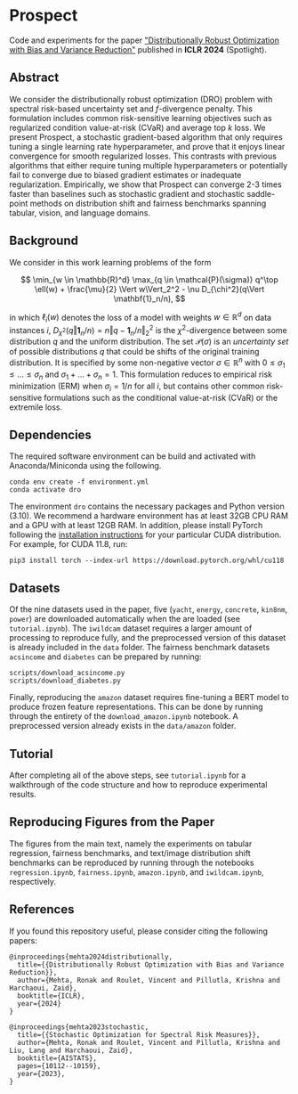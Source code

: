 # Prospect
Code and experiments for the paper ["Distributionally Robust Optimization with Bias and Variance Reduction"](https://openreview.net/pdf?id=TTrzgEZt9s) published in **ICLR 2024** (Spotlight).

## Abstract
We consider the distributionally robust optimization (DRO) problem with spectral risk-based uncertainty set and $f$-divergence penalty. This formulation includes common risk-sensitive learning objectives such as regularized condition value-at-risk (CVaR) and average top $k$ loss. We present Prospect, a stochastic gradient-based algorithm that only requires tuning a single learning rate hyperparameter, and prove that it enjoys linear convergence for smooth regularized losses. This contrasts with previous algorithms that either require tuning multiple hyperparameters or potentially fail to converge due to biased gradient estimates or inadequate regularization. Empirically, we show that Prospect can converge 2-3 times faster than baselines such as stochastic gradient and stochastic saddle-point methods on distribution shift and fairness benchmarks spanning tabular, vision, and language domains.

## Background
We consider in this work learning problems of the form

$$
\min_{w \in \mathbb{R}^d} \max_{q \in \mathcal{P}(\sigma)} q^\top \ell(w) + \frac{\mu}{2} \Vert w\Vert_2^2 - \nu D_{\chi^2}(q\Vert \mathbf{1}_n/n),
$$

in which $\ell_i(w)$ denotes the loss of a model with weights $w \in \mathbb{R}^d$ on data instances $i$, $D_{\chi^2}(q\Vert \mathbf{1}_n/n) = n \Vert q - \mathbf{1}_n/n \Vert_2^2$ is the ${\chi}^2$-divergence between some distribution $q$ and the uniform distribution. The set $\mathcal{P}(\sigma)$ is an *uncertainty set* of possible distributions $q$ that could be shifts of the original training distribution. It is specified by some non-negative vector $\sigma \in \mathbb{R}^n$ with $0 \leq \sigma_1 \leq \ldots \leq \sigma_n$ and $\sigma_1 + \ldots + \sigma_n = 1$. This formulation reduces to empirical risk minimization (ERM) when $\sigma_i = 1/n$ for all $i$, but contains other common risk-sensitive formulations such as the conditional value-at-risk (CVaR) or the extremile loss.

## Dependencies

The required software environment can be build and activated with Anaconda/Miniconda using the following.
```
conda env create -f environment.yml
conda activate dro
```
The environment `dro` contains the necessary packages and Python version (3.10). We recommend a hardware environment has at least 32GB CPU RAM and a GPU with at least 12GB RAM. In addition, please install PyTorch following the [installation instructions](https://pytorch.org/get-started/locally/) for your particular CUDA distribution. For example, for CUDA 11.8, run:
```
pip3 install torch --index-url https://download.pytorch.org/whl/cu118
```

## Datasets

Of the nine datasets used in the paper, five (`yacht`, `energy`, `concrete`, `kin8nm`, `power`) are downloaded automatically when the are loaded (see `tutorial.ipynb`). The `iwildcam` dataset requires a larger amount of processing to reproduce fully, and the preprocessed version of this dataset is already included in the `data` folder. The fairness benchmark datasets `acsincome` and `diabetes` can be prepared by running:
```
scripts/download_acsincome.py
scripts/download_diabetes.py
```
Finally, reproducing the `amazon` dataset requires fine-tuning a BERT model to produce frozen feature representations. This can be done by running through the entirety of the `download_amazon.ipynb` notebook. A preprocessed version already exists in the `data/amazon` folder.

## Tutorial

After completing all of the above steps, see `tutorial.ipynb` for a walkthrough of the code structure and how to reproduce experimental results.

## Reproducing Figures from the Paper

The figures from the main text, namely the experiments on tabular regression, fairness benchmarks, and text/image distribution shift benchmarks can be reproduced by running through the notebooks `regression.ipynb`, `fairness.ipynb`, `amazon.ipynb`, and `iwildcam.ipynb`, respectively.

## References
If you found this repository useful, please consider citing the following papers:

```
@inproceedings{mehta2024distributionally,
  title={{Distributionally Robust Optimization with Bias and Variance Reduction}},
  author={Mehta, Ronak and Roulet, Vincent and Pillutla, Krishna and Harchaoui, Zaid},
  booktitle={ICLR},
  year={2024}
}

@inproceedings{mehta2023stochastic,
  title={{Stochastic Optimization for Spectral Risk Measures}},
  author={Mehta, Ronak and Roulet, Vincent and Pillutla, Krishna and Liu, Lang and Harchaoui, Zaid},
  booktitle={AISTATS},
  pages={10112--10159},
  year={2023},
}

```
